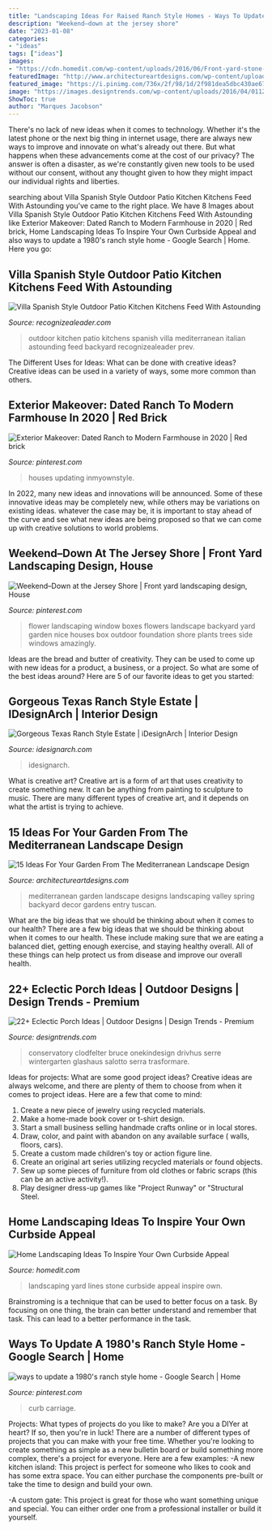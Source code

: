 ```yaml
---
title: "Landscaping Ideas For Raised Ranch Style Homes - Ways To Update A 1980&#039;s Ranch Style Home"
description: "Weekend–down at the jersey shore"
date: "2023-01-08"
categories:
- "ideas"
tags: ["ideas"]
images:
- "https://cdn.homedit.com/wp-content/uploads/2016/06/Front-yard-stone-lines.jpg"
featuredImage: "http://www.architectureartdesigns.com/wp-content/uploads/2014/10/15-Ideas-For-Your-Garden-From-The-Mediterranean-Landscape-Design-13-630x840.jpg"
featured_image: "https://i.pinimg.com/736x/2f/98/1d/2f981dea5dbc430ae6795946bf50e33b--window-box-flowers-flower-boxes.jpg"
image: "https://images.designtrends.com/wp-content/uploads/2016/04/01123900/Garden-Porch-Design-Ideas.jpg"
ShowToc: true
author: "Marques Jacobson"
---
```



There's no lack of new ideas when it comes to technology. Whether it's the latest phone or the next big thing in internet usage, there are always new ways to improve and innovate on what's already out there. But what happens when these advancements come at the cost of our privacy? The answer is often a disaster, as we're constantly given new tools to be used without our consent, without any thought given to how they might impact our individual rights and liberties.

	

		
searching about Villa Spanish Style Outdoor Patio Kitchen Kitchens Feed With Astounding you've came to the right place. We have 8 Images about Villa Spanish Style Outdoor Patio Kitchen Kitchens Feed With Astounding like Exterior Makeover: Dated Ranch to Modern Farmhouse in 2020 | Red brick, Home Landscaping Ideas To Inspire Your Own Curbside Appeal and also ways to update a 1980&#039;s ranch style home - Google Search | Home. Here you go:
		
    
## Villa Spanish Style Outdoor Patio Kitchen Kitchens Feed With Astounding

<img loading=lazy src="http://www.recognizealeader.com/bigbox/vi/kitchen-spanish-villa-style-kitchens-feed-with-astounding_outdoor-patio-and-backyard.jpg" onerror="this.onerror=null;this.src='https://tse1.mm.bing.net/th?id=OIP.Z-8tiB0VFYzf6ouSBFgyHQHaE8&amp;pid=15.1';" alt="Villa Spanish Style Outdoor Patio Kitchen Kitchens Feed With Astounding">

_Source: recognizealeader.com_

>outdoor kitchen patio kitchens spanish villa mediterranean italian astounding feed backyard recognizealeader prev. 

	

The Different Uses for Ideas: What can be done with creative ideas?
Creative ideas can be used in a variety of ways, some more common than others.

    
## Exterior Makeover: Dated Ranch To Modern Farmhouse In 2020 | Red Brick

<img loading=lazy src="https://i.pinimg.com/736x/4b/4e/b8/4b4eb8074ac4b8728fc39b56e78ab5f6.jpg" onerror="this.onerror=null;this.src='https://tse1.mm.bing.net/th?id=OIP.KWgTyik2Vkg3gXy9Mi4M5QHaFg&amp;pid=15.1';" alt="Exterior Makeover: Dated Ranch to Modern Farmhouse in 2020 | Red brick">

_Source: pinterest.com_

>houses updating inmyownstyle. 

	

In 2022, many new ideas and innovations will be announced. Some of these innovative ideas may be completely new, while others may be variations on existing ideas. whatever the case may be, it is important to stay ahead of the curve and see what new ideas are being proposed so that we can come up with creative solutions to world problems.

    
## Weekend–Down At The Jersey Shore | Front Yard Landscaping Design, House

<img loading=lazy src="https://i.pinimg.com/736x/2f/98/1d/2f981dea5dbc430ae6795946bf50e33b--window-box-flowers-flower-boxes.jpg" onerror="this.onerror=null;this.src='https://tse1.mm.bing.net/th?id=OIP.doRJW_pAaJ1Do8qDMjc_oAHaH7&amp;pid=15.1';" alt="Weekend–Down at the Jersey Shore | Front yard landscaping design, House">

_Source: pinterest.com_

>flower landscaping window boxes flowers landscape backyard yard garden nice houses box outdoor foundation shore plants trees side windows amazingly. 

	

Ideas are the bread and butter of creativity. They can be used to come up with new ideas for a product, a business, or a project. So what are some of the best ideas around? Here are 5 of our favorite ideas to get you started:

    
## Gorgeous Texas Ranch Style Estate | IDesignArch | Interior Design

<img loading=lazy src="https://www.idesignarch.com/wp-content/uploads/Luxury-Texas-Ranch-Style-Home_6.jpg" onerror="this.onerror=null;this.src='https://tse3.mm.bing.net/th?id=OIP.RRA7XW3CsvDMTn1982SajgHaJ4&amp;pid=15.1';" alt="Gorgeous Texas Ranch Style Estate | iDesignArch | Interior Design">

_Source: idesignarch.com_

>idesignarch. 

	

What is creative art?
Creative art is a form of art that uses creativity to create something new. It can be anything from painting to sculpture to music. There are many different types of creative art, and it depends on what the artist is trying to achieve.

    
## 15 Ideas For Your Garden From The Mediterranean Landscape Design

<img loading=lazy src="http://www.architectureartdesigns.com/wp-content/uploads/2014/10/15-Ideas-For-Your-Garden-From-The-Mediterranean-Landscape-Design-13-630x840.jpg" onerror="this.onerror=null;this.src='https://tse3.mm.bing.net/th?id=OIP.0leKGLxP1tTM7CxBwgseYwHaJ4&amp;pid=15.1';" alt="15 Ideas For Your Garden From The Mediterranean Landscape Design">

_Source: architectureartdesigns.com_

>mediterranean garden landscape designs landscaping valley spring backyard decor gardens entry tuscan. 

	

What are the big ideas that we should be thinking about when it comes to our health?
There are a few big ideas that we should be thinking about when it comes to our health. These include making sure that we are eating a balanced diet, getting enough exercise, and staying healthy overall. All of these things can help protect us from disease and improve our overall health.

    
## 22+ Eclectic Porch Ideas | Outdoor Designs | Design Trends - Premium

<img loading=lazy src="https://images.designtrends.com/wp-content/uploads/2016/04/01123900/Garden-Porch-Design-Ideas.jpg" onerror="this.onerror=null;this.src='https://tse4.mm.bing.net/th?id=OIP.Ti8Zg5mOh9qnGlQ8xFI37AHaE6&amp;pid=15.1';" alt="22+ Eclectic Porch Ideas | Outdoor Designs | Design Trends - Premium">

_Source: designtrends.com_

>conservatory clodfelter bruce onekindesign drivhus serre wintergarten glashaus salotto serra trasformare. 

	

Ideas for projects: What are some good project ideas?
Creative ideas are always welcome, and there are plenty of them to choose from when it comes to project ideas. Here are a few that come to mind: 
1. Create a new piece of jewelry using recycled materials.
2. Make a home-made book cover or t-shirt design.
3. Start a small business selling handmade crafts online or in local stores.
4. Draw, color, and paint with abandon on any available surface ( walls, floors, cars).
5. Create a custom made children's toy or action figure line. 
6. Create an original art series utilizing recycled materials or found objects.
7. Sew up some pieces of furniture from old clothes or fabric scraps (this can be an active activity!). 
8. Play designer dress-up games like "Project Runway" or "Structural Steel.

    
## Home Landscaping Ideas To Inspire Your Own Curbside Appeal

<img loading=lazy src="https://cdn.homedit.com/wp-content/uploads/2016/06/Front-yard-stone-lines.jpg" onerror="this.onerror=null;this.src='https://tse1.mm.bing.net/th?id=OIP.sa1h-CmsYeyPQCqFNleH2wHaFj&amp;pid=15.1';" alt="Home Landscaping Ideas To Inspire Your Own Curbside Appeal">

_Source: homedit.com_

>landscaping yard lines stone curbside appeal inspire own. 

	

Brainstroming is a technique that can be used to better focus on a task. By focusing on one thing, the brain can better understand and remember that task. This can lead to a better performance in the task.

    
## Ways To Update A 1980&#039;s Ranch Style Home - Google Search | Home

<img loading=lazy src="https://i.pinimg.com/736x/37/32/34/373234d6b8f4e9b1c1d4757478c8a699.jpg" onerror="this.onerror=null;this.src='https://tse3.mm.bing.net/th?id=OIP.ZYukussxhT2IwNBvVmEPXgHaDd&amp;pid=15.1';" alt="ways to update a 1980&#039;s ranch style home - Google Search | Home">

_Source: pinterest.com_

>curb carriage. 

	

Projects: What types of projects do you like to make?
Are you a DIYer at heart? If so, then you're in luck! There are a number of different types of projects that you can make with your free time. Whether you're looking to create something as simple as a new bulletin board or build something more complex, there's a project for everyone. Here are a few examples: 
-A new kitchen island: This project is perfect for someone who likes to cook and has some extra space. You can either purchase the components pre-built or take the time to design and build your own. 

-A custom gate: This project is great for those who want something unique and special. You can either order one from a professional installer or build it yourself.

